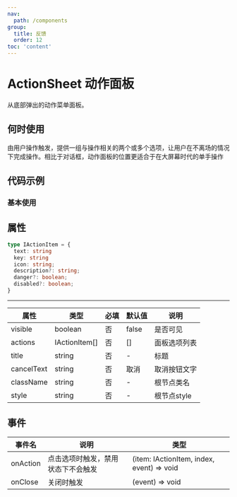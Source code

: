 ```yaml
---
nav:
  path: /components
group:
  title: 反馈
  order: 12
toc: 'content'
---
```


# ActionSheet 动作面板
从底部弹出的动作菜单面板。
## 何时使用 
由用户操作触发，提供一组与操作相关的两个或多个选项，让用户在不离场的情况下完成操作。相比于对话框，动作面板的位置更适合于在大屏幕时代的单手操作
## 代码示例
### 基本使用
<code src='../../demo/pages/ActionSheet'></code>

## 属性 

```typescript
type IActionItem = {
  text: string
  key: string
  icon: string;
  description?: string;
  danger?: boolean;
  disabled?: boolean;
}
```
<hr />

| 属性 | 类型 | 必填 | 默认值 | 说明 |
| -----|-----|-----|-----|----- |
| visible | boolean | 否 | false | 是否可见 |
| actions | IActionItem[] | 否 | [] | 面板选项列表 |
| title | string | 否 | - | 标题 |
| cancelText | string | 否 | 取消 | 取消按钮文字 |
| className | string | 否 | - | 根节点类名 |
| style | string | 否 | - | 根节点style |

## 事件 

| 事件名 | 说明 | 类型 |
| -----|-----|----- |
| onAction | 点击选项时触发，禁用状态下不会触发 | (item: IActionItem, index, event) => void |
| onClose | 关闭时触发| (event) => void |


